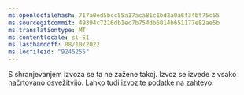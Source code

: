 ```yaml
---
ms.openlocfilehash: 717a0ed5bcc55a17aca81c1bd2a0a6f34bf75c55
ms.sourcegitcommit: 49394c7216db1ec7b754db6014b651177e82ae5b
ms.translationtype: MT
ms.contentlocale: sl-SI
ms.lasthandoff: 08/10/2022
ms.locfileid: "9245255"
---
```

S shranjevanjem izvoza se ta ne zažene takoj. Izvoz se izvede z vsako [načrtovano osvežitvijo](../schedule-refresh.md). Lahko tudi [izvozite podatke na zahtevo](../export-destinations.md#run-exports-on-demand).